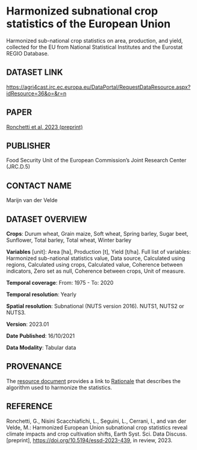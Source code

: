 # Harmonized subnational crop statistics of the European Union
Harmonized sub-national crop statistics on area, production, and yield, collected for the EU from National Statistical Institutes and the Eurostat REGIO Database.

## DATASET LINK
https://agri4cast.jrc.ec.europa.eu/DataPortal/RequestDataResource.aspx?idResource=36&o=&r=n

## PAPER
[Ronchetti et al, 2023 (preprint)](https://essd.copernicus.org/preprints/essd-2023-439/essd-2023-439.pdf)

## PUBLISHER
Food Security Unit of the European Commission’s Joint Research Center (JRC.D.5)

## CONTACT NAME
Marijn van der Velde

## DATASET OVERVIEW
**Crops**: Durum wheat, Grain maize, Soft wheat, Spring barley, Sugar beet, Sunflower, Total barley, Total wheat, Winter barley

**Variables** [unit]: Area [ha], Production [t], Yield [t/ha].
Full list of variables: Harmonized sub-national statistics value, Data source, Calculated using regions, Calculated using crops, Calculated value, Coherence between indicators, Zero set as null, Coherence between crops, Unit of measure.

**Temporal coverage**: From: 1975 - To: 2020

**Temporal resolution**: Yearly

**Spatial resolution**: Subnational (NUTS version 2016). NUTS1, NUTS2 or NUTS3.

**Version**: 2023.01

**Date Published**: 16/10/2021

**Data Modality**: Tabular data

## PROVENANCE
The [resource document](https://agri4cast.jrc.ec.europa.eu/DataPortal/Resource_Files/PDF_Documents/36.pdf) provides a link to [Rationale](https://agri4cast.jrc.ec.europa.eu/DataPortal/Resource_Files/SupportFiles/36/Rationale.zip) that describes the algorithm used to harmonize the statistics.

## REFERENCE
Ronchetti, G., Nisini Scacchiafichi, L., Seguini, L., Cerrani, I., and van der Velde, M.: Harmonized European Union subnational crop statistics reveal climate impacts and crop cultivation shifts, Earth Syst. Sci. Data Discuss. [preprint], https://doi.org/10.5194/essd-2023-439, in review, 2023.

